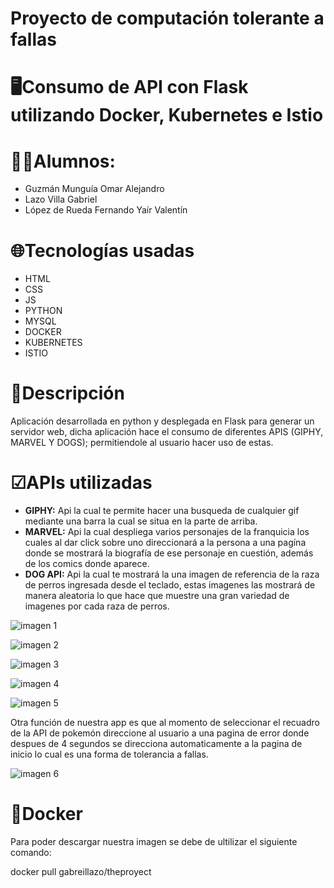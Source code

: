 # Proyecto de computación tolerante a fallas

# 🖥Consumo de API con Flask utilizando Docker, Kubernetes e Istio

# 🧑‍💻Alumnos:
 - Guzmán Munguía Omar Alejandro
 - Lazo Villa Gabriel
 - López de Rueda Fernando Yaír Valentín


# 🌐Tecnologías usadas
 - HTML
 - CSS
 - JS
 - PYTHON
 - MYSQL
 - DOCKER
 - KUBERNETES
 - ISTIO

# 📑Descripción

Aplicación desarrollada en python y desplegada en Flask para generar un servidor web, dicha aplicación
hace el consumo de diferentes APIS (GIPHY, MARVEL Y DOGS); permitiendole al usuario hacer uso de estas.

# ☑APIs utilizadas
 - **GIPHY:** Api la cual te permite hacer una busqueda de cualquier gif mediante una barra la cual se situa en la parte de arriba.
 - **MARVEL:** Api la cual despliega varios personajes de la franquicia los cuales al dar click sobre uno direccionará a la persona a una pagína donde se mostrará la biografía de ese personaje en cuestión, además de los comics donde aparece.
  - **DOG API:** Api la cual te mostrará la una imagen de referencia de la raza de perros ingresada desde el teclado, estas imagenes las mostrará de manera aleatoria lo que hace que muestre una gran variedad de imagenes por cada raza de perros.



![imagen 1](https://user-images.githubusercontent.com/114009509/205428044-fe26d151-c655-4801-a608-dfe0cb4fcf4c.png)

![imagen 2](https://user-images.githubusercontent.com/114009509/205428226-21112ded-7978-483e-9a90-264e403002d0.png)

![imagen 3 ](https://user-images.githubusercontent.com/114009509/205428250-14c07ee2-3edc-4714-933b-81a04fa087ef.png)

![imagen 4](https://user-images.githubusercontent.com/114009509/205428658-8fc0fc0e-c43e-4dbe-8af8-0909b6325803.png)

![imagen 5](https://user-images.githubusercontent.com/114009509/205428707-a0e9c90e-c22d-438d-af03-7db00d5d52a4.png)


Otra función de nuestra app es que al momento de seleccionar el recuadro de la API de pokemón direccione al usuario a una pagina de error donde despues de 4 segundos se direcciona automaticamente a la pagina de inicio lo cual es una forma de tolerancia a fallas.

![imagen 6](https://user-images.githubusercontent.com/114009509/205428921-1ea3f54c-fc1d-437e-ac2d-e2c7b9ca4584.png)


# 🐳Docker


Para poder descargar nuestra imagen se debe de ultilizar el siguiente comando:

   docker pull gabreillazo/theproyect 
